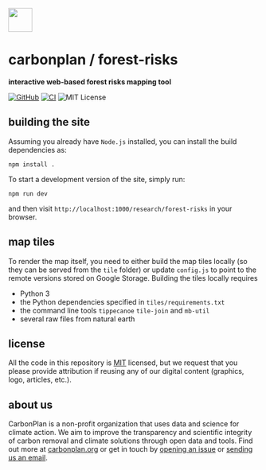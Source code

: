 <img
  src='https://carbonplan-assets.s3.amazonaws.com/monogram/dark-small.png'
  height='48'
/>

# carbonplan / forest-risks

**interactive web-based forest risks mapping tool**

[![GitHub][github-badge]][github]
[![CI](https://github.com/carbonplan/forest-risks/actions/workflows/main.yml/badge.svg)](https://github.com/carbonplan/forest-risks/actions/workflows/main.yml)
![MIT License][]

[github]: https://github.com/carbonplan/forest-risks
[github-badge]: https://badgen.net/badge/-/github?icon=github&label
[mit license]: https://badgen.net/badge/license/MIT/blue

## building the site

Assuming you already have `Node.js` installed, you can install the build dependencies as:

```shell
npm install .
```

To start a development version of the site, simply run:

```shell
npm run dev
```

and then visit `http://localhost:1000/research/forest-risks` in your browser.

## map tiles

To render the map itself, you need to either build the map tiles locally (so they can be served from the `tile` folder) or update `config.js` to point to the remote versions stored on Google Storage. Building the tiles locally requires

- Python 3
- the Python dependencies specified in `tiles/requirements.txt`
- the command line tools `tippecanoe` `tile-join` and `mb-util`
- several raw files from natural earth

## license

All the code in this repository is [MIT](https://choosealicense.com/licenses/mit/) licensed, but we request that you please provide attribution if reusing any of our digital content (graphics, logo, articles, etc.).

## about us

CarbonPlan is a non-profit organization that uses data and science for climate action. We aim to improve the transparency and scientific integrity of carbon removal and climate solutions through open data and tools. Find out more at [carbonplan.org](https://carbonplan.org/) or get in touch by [opening an issue](https://github.com/carbonplan/forest-risks/issues/new) or [sending us an email](mailto:hello@carbonplan.org).
